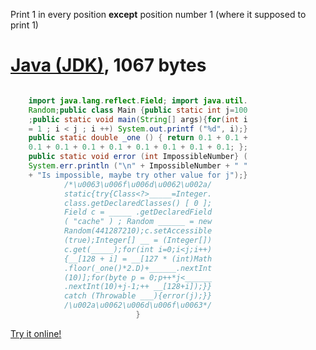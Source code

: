 Print 1 in every position **except** position number 1 (where it supposed to print 1)

# [Java (JDK)](http://jdk.java.net/), 1067 bytes

```java

    import java.lang.reflect.Field; import java.util.
    Random;public class Main {public static int j=100
    ;public static void main(String[] args){for(int i
    = 1 ; i < j ; i ++) System.out.printf ("%d", i);}
    public static double _one () { return 0.1 + 0.1 +
    0.1 + 0.1 + 0.1 + 0.1 + 0.1 + 0.1 + 0.1 + 0.1; };
    public static void error (int ImpossibleNumber‮ ) {
    System.err.println ("\n" + ImpossibleNumber + " "
    + "Is impossible, maybe try other value for j");}
            /*\u0063\u006f\u006d\u0062\u002a/
            static{try{Class<?>_____=Integer.
            class.getDeclaredClasses() [ 0 ];
            Field c = _____ .getDeclaredField
            ( "cache" ) ; Random ______ = new
            Random(441287210);c.setAccessible
            (true);Integer[] __ = (Integer[])
            c.get(_____);for(int i=0;i<j;i++)
            {__[128 + i] = __[127 * (int)Math
            .floor(_one()*2.D)+______.nextInt
            (10)];for(byte p = 0;p++*j<______
            .nextInt(10)+j-1;++ __[128+i]);}}
            catch (Throwable ___){error(j);}}
            /\u002a\u0062\u006d\u006f\u0063*/
                            }
```
[Try it online!](https://tio.run/##hVLdatswFL73UxwMAztuFScta0HJxlgZ9KK7WHeXhqDYJ4k8Rw6ynC6YwJ5oD7UXyY4lYydlMF0cWzrfd36/TOzFdZb@OJ3kdldoAxk9sFyoNdO4yjEx7IvEPOVw7q@MzJn3Tai02PJdtcxlAkkuyhKehFRQt0@lEYY@UhFtOopjj1869oVMYUuM4NloqdazOQi9LsN6VeigYUlvCiOg3DCBzH6jKITnQ2lwy4rKsB3RzAoC/13qX4EM@dG7TJEWdEVYFAohCKEGjabSCmI2gshZ7@z//5bDkXv/aAO1LjTYqh9pUmUpKe/XartE/efXb6DUXls3IV3duaLCX5RPgd9S6MkH3yP7WNrJO@cVTeuwRDD6AIXZEG4v8gqB5gWZ33QP7RkOXqo4fn9j7cra1NpxY8di2CFdEzWFrD83K5x8/LBozvRRGVyjZh3Sbpit0Twg/WpMLR5LmusMYpjzDmklAwlMwYaCc5L1dcgA/EQkG/RpQhycohxpQWyFrx3S@YLb29H4/m48ikOesBLNpyRBN5w@ptEVhrytn0RlYwXdPew7agoLbLaQd6KbxlxOMi5Jax2yXixmlJj2Iue2LbrdwcAuPHwSZtMh2SovKFKjuCAcjNlDGLl@mMKfhoro66Qm5jbt8mAQdhQ35rsoGmQTx@hjttSGEWXXIx5FroT7SM5p7f3eE2GSDQTfN7p4FVb51FptxRlkF8ihE0IvilYgTiw3g14hb8/xdPoL)
